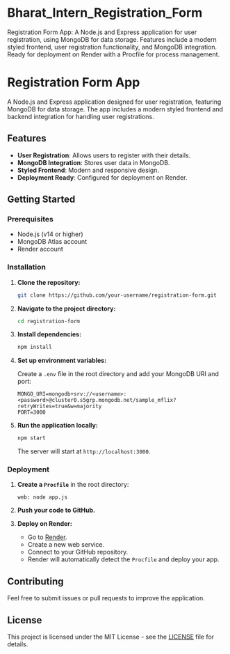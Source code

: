 # Bharat_Intern_Registration_Form
Registration Form App: A Node.js and Express application for user registration, using MongoDB for data storage. Features include a modern styled frontend, user registration functionality, and MongoDB integration. Ready for deployment on Render with a Procfile for process management.

# Registration Form App

A Node.js and Express application designed for user registration, featuring MongoDB for data storage. The app includes a modern styled frontend and backend integration for handling user registrations.

## Features

- **User Registration**: Allows users to register with their details.
- **MongoDB Integration**: Stores user data in MongoDB.
- **Styled Frontend**: Modern and responsive design.
- **Deployment Ready**: Configured for deployment on Render.

## Getting Started

### Prerequisites

- Node.js (v14 or higher)
- MongoDB Atlas account
- Render account

### Installation

1. **Clone the repository:**

    ```bash
    git clone https://github.com/your-username/registration-form.git
    ```

2. **Navigate to the project directory:**

    ```bash
    cd registration-form
    ```

3. **Install dependencies:**

    ```bash
    npm install
    ```

4. **Set up environment variables:**

    Create a `.env` file in the root directory and add your MongoDB URI and port:

    ```plaintext
    MONGO_URI=mongodb+srv://<username>:<password>@cluster0.s5grp.mongodb.net/sample_mflix?retryWrites=true&w=majority
    PORT=3000
    ```

5. **Run the application locally:**

    ```bash
    npm start
    ```

    The server will start at `http://localhost:3000`.

### Deployment

1. **Create a `Procfile`** in the root directory:

    ```plaintext
    web: node app.js
    ```

2. **Push your code to GitHub.**

3. **Deploy on Render:**

    - Go to [Render](https://render.com).
    - Create a new web service.
    - Connect to your GitHub repository.
    - Render will automatically detect the `Procfile` and deploy your app.

## Contributing

Feel free to submit issues or pull requests to improve the application.

## License

This project is licensed under the MIT License - see the [LICENSE](LICENSE) file for details.
